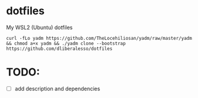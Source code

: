 # dotfiles
My WSL2 (Ubuntu) dotfiles

```curl -fLo yadm https://github.com/TheLocehiliosan/yadm/raw/master/yadm && chmod a+x yadm && ./yadm clone --bootstrap https://github.com/dliberalesso/dotfiles```

# TODO:
- [ ] add description and dependencies
